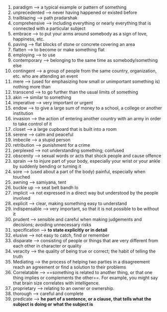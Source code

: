 

1. paradigm --> a typical example or pattern of something
2.  unprecedented --> never having happened or existed before
3. trailblazing --> path pradarshak
4. comprehensive --> including everything or nearly everything that is connected with a particular subject
5. embrace --> to put your arms around somebody as a sign of love, happiness, etc.
6. paving --> flat blocks of stone or concrete covering an area
7. flatten --> to become or make something flat
8. employing --> to use
9. contemporary --> belonging to the same time as somebody/something else
10. contingent --> a group of people from the same country, organization, etc. who are attending an event
11. mere --> (used for emphasizing how small or unimportant something is) nothing more than
12. transcend --> to go further than the usual limits of something
13. akin --> similar to something
14. imperative --> very important or urgent
15. endow --> to give a large sum of money to a school, a college or another institution
16. invasion --> the action of entering another country with an army in order to take control of it
17. closet --> a large cupboard that is built into a room
18. serene --> calm and peaceful
19. imbecile --> a stupid person
20. retribution --> punishment for a crime
21. perplexed --> not understanding something; confused
22. obscenity --> sexual words or acts that shock people and cause offence
23. sprain --> to injure part of your body, especially your wrist or your ankle by suddenly bending or turning it
24. sore --> (used about a part of the body) painful, especially when touched
25. awning --> samiyana, tent
26. buckle up --> seat belt bandh lo
27. implicit --> not expressed in a direct way but understood by the people involved
28. explicit --> clear, making something easy to understand
29. indispensable --> very important, so that it is not possible to be without it
30. prudent --> sensible and careful when making judgements and decisions; avoiding unnecessary risks
31. specification --> **to state explicitly or in detail**
32. elusive --> not easy to catch, find or remember
33. disparate --> consisting of people or things that are very different from each other in character or quality
34. veracity --> the quality of being true or correct; the habit of telling the truth
35. Mediating --> the process of helping two parties in a disagreement reach an agreement or find a solution to their problems
36. Correlatable --> ==something is related to another thing, or that one thing implies or complements the other==. For example, you might say that brain size correlates with intelligence.
37. proprietary --> relating to an owner or ownership.
38. thorough --> careful and complete
39. predicate --> **he part of a sentence, or a clause, that tells what the subject is doing or what the subject is**